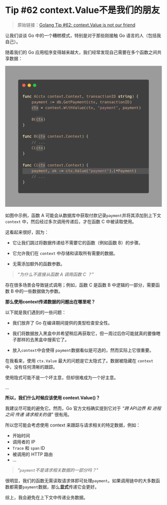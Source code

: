 # Tip #62 context.Value不是我们的朋友

>  原始链接：[Golang Tip #62: context.Value is not our friend](https://twitter.com/func25/status/1773343310465388571)
>

让我们谈谈 Go 中的一个糟糕模式，特别是对于那些刚接触 Go 语言的人（包括我自己）。

随着我们的 Go 应用程序变得越来越大，我们经常发现自己需要在多个函数之间共享数据：

![1](./images/062/1.png)

如图中示例，函数 A 可能会从数据库中获取付款记录`payment`并将其添加到上下文 `context` 中，然后经过多次调用传递后，才在函数 C 中被读取使用。

这看起来很好，因为：

- 它让我们跳过将数据传递给不需要它的函数（例如函数 B）的步骤。

-  它允许我们在 `context` 中存储和读取所有需要的数据。

- 无需添加额外的函数参数。



> *“为什么不直接从函数 A 调用函数 C ？”*

存在很多场景会导致链式调用；例如，函数 C 是函数 B 中逻辑的一部分，需要函数 B 中的一些数据做为参数。



**那么使用context传递数据的问题出在哪里呢？**

以下就是我们遇到的一些问题：

- 我们放弃了 Go 在编译期间提供的类型检查安全性。

- 我们将数据放入黑盒中并希望稍后再获取它，但一周过后你可能就真的要像瞎子那样的去黑盒中搜索它了。

-  放入`context`中会使得 `payment`数据看似是可选的，然而实际上它很重要。

  

在我看来，使用 `ctx.Value` 最大的问题是它太隐式了。数据被隐藏在 `context` 中，没有任何清晰的跟踪。

使用隐式可能不是一个坏主意，但却很难成为一个好主意。

...

**所以，我们什么时候应该使用 context.Value()？**

我建议尽可能的避免它。然而，Go 官方文档确实提到它对于 *“跨  API边界 和 进程之间 传递 请求相关的值”* 很有用。

所以您可能会考虑使用 context 来跟踪与请求相关的特定数据，例如：

- 开始时间
- 调用者的 IP
- `Trace` 和 `span` ID
- 被调用的 HTTP 路由 
-  ...

> *“`payment`不是请求相关数据的一部分吗？"*

很明显，我们的函数无需读取请求体即可处理`payment`。如果调用链中的大多数函数都需要`payment`数据，那么**显式**传递它会更好。

综上，我会避免在上下文中传递业务数据。
